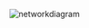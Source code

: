 
![networkdiagram](https://user-images.githubusercontent.com/55252902/162085140-0b8bc10a-8bb1-4bd7-b735-7bb6c08e248d.png)
